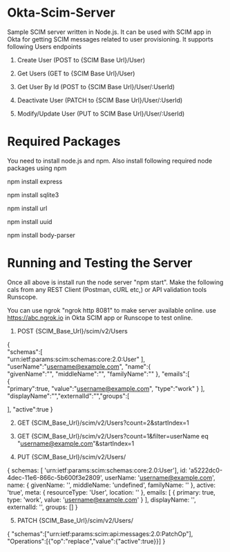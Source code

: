 # Okta-Scim-Server
Sample SCIM server written in Node.js. It can be used with SCIM app in Okta for getting SCIM messages related to user provisioning. It supports following Users endpoints

1) Create User (POST to {SCIM Base Url}/User)


2) Get Users (GET to {SCIM Base Url}/User)


3) Get User By Id (POST to {SCIM Base Url}/User/:UserId)


4) Deactivate User (PATCH to {SCIM Base Url}/User/:UserId)


5) Modify/Update User (PUT to SCIM Base Url}/User/:UserId)

# Required Packages
You need to install node.js and npm. Also install following required node packages using npm

npm install express


npm install sqlite3 


npm install url


npm install uuid


npm install body-parser

# Running and Testing the Server
Once all above is install run the node server "npm start". Make the following cals from any REST Client (Postman, cURL etc,) or API validation tools Runscope.

You can use ngrok "ngrok http 8081" to make server available online. use https://abc.ngrok.io in Okta SCIM app or Runscope to test online. 

1) POST {SCIM_Base_Url}/scim/v2/Users

{  
   "schemas":[  
      "urn:ietf:params:scim:schemas:core:2.0:User"
   ],
   "userName":"username@example.com",
   "name":{  
      "givenName":"<GivenName>",
      "middleName":"",
      "familyName":"<FaimlyName>"
   },
   "emails":[  
      {  
         "primary":true,
         "value":"username@example.com",
         "type":"work"
      }
   ],
   "displayName":"<display name>","externalId":"<externalId>","groups":[  

   ],
   "active":true
}

2) GET {SCIM_Base_Url}/scim/v2/Users?count=2&startIndex=1

3) GET {SCIM_Base_Url}/scim/v2/Users?count=1&filter=userName eq "username@example.com"&startIndex=1

4) PUT {SCIM_Base_Url}/scim/v2/Users/<UserID>

{
schemas: 
  [ 'urn:ietf:params:scim:schemas:core:2.0:User'],
  id: 'a5222dc0-4dec-11e6-866c-5b600f3e2809',
  userName: 'username@example.com',
  name: 
   { givenName: '<GivenName>',
     middleName: 'undefined',
     familyName: '<FamilyName>' },
  active: 'true',
  meta: 
   { resourceType: 'User',
     location: '<location uri>' },
  emails: [ { primary: true, type: 'work', value: 'username@example.com' } ],
  displayName: '<display Name>',
  externalId: '<externalId>',
  groups: [] 
  }
  
  5) PATCH {SCIM_Base_Url}/scim/v2/Users/<UserID>
 
  {
  "schemas":["urn:ietf:params:scim:api:messages:2.0:PatchOp"],
  "Operations":[{"op":"replace","value":{"active":true}}]
  }
  
